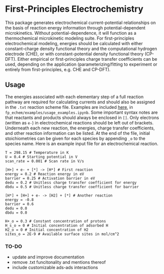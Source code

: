 # **F**irst-**P**rinciples **E**lectro**c**hemistry

This package generates electrochemical current-potential relationships on the basis of reaction energy information through potential-dependent microkinetics.
Without potential-dependence, it will function as a thermochemical microkinetic modeling suite.
For first-principles electrochemical modeling, energies should be calculated with either constant-charge density functional theory and the computational hydrogen electrode (CHE), or with constant-potential density functional theory (CP-DFT).
Either empirical or first-principles charge transfer coefficients can be used, depending on the application (parameterizing/fitting to experiment or entirely from first-principles, e.g. CHE and CP-DFT).

## Usage

The energies associated with each elementary step of a full reaction pathway are required for calculating currents and should also be assigned in the `.txt` reaction scheme file.
Examples are included [here](examples/usage_examples.ipynb), in `fp_echem/examples/usage_examples.ipynb`.
Some important syntax notes are that reactants and products should always be enclosed in `[]`.
Only electrons (written as `e-`) in electrochemical reactions should be left out of brackets.
Underneath each new reaction, the energies, charge transfer coefficients, and other reaction information can be listed.
At the end of the file, initial stoichiometries can be given for each species by appending `_o` to the species name.
Here is an example input file for an electrochemical reaction.

```
T = 298.15 # Temperature in K
U = 0.4 # Starting potential in V
scan_rate = 0.001 # Scan rate in V/s

[H+] + e- + [*] -> [H*] # First reaction
energy = 0.2 # Reaction energy in eV
barrier = 0.25 # Activation barrier in eV
dedu = 0.2 # Unitless charge transfer coefficient for energy
dbdu = 0.5 # Unitless charge transfer coefficient for barrier

[H*] + [H+] + e- -> [H2] + [*] # Another reaction
energy = -0.8
barrier = 0.6
dedu = 0.0 
dbdu = 0.0

H+_o = 0.3 # Constant concentration of protons
H_s_o = 0 # Initial concentration of adsorbed H
H2_o = 0 # Initial concentration of H2
sites_o = 2E-9 # Available surface sites in mol/cm^2
```


### TO-DO
- update and improve documentation
- remove .txt funcitonality and mentions thereof
- include customizable ads-ads interactions
